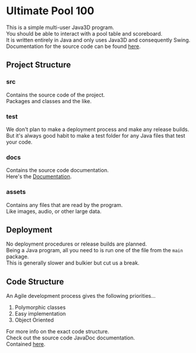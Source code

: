 # Ultimate Pool 100
This is a simple multi-user Java3D program. <br>
You should be able to interact with a pool table and scoreboard. <br>
It is written entirely in Java and only uses Java3D and consequently Swing. <br>
Documentation for the source code can be found [here](https://faceincake.github.io/UltimatePool100/).

## Project Structure

### src
Contains the source code of the project. <br>
Packages and classes and the like.

### test
We don't plan to make a deployment process and make any release builds. <br>
But it's always good habit to make a test folder for any Java files that test your code.

### docs
Contains the source code documentation. <br>
Here's the [Documentation](https://faceincake.github.io/UltimatePool100/).

### assets
Contains any files that are read by the program. <br>
Like images, audio, or other large data.

## Deployment

No deployment procedures or release builds are planned. <br>
Being a Java program, all you need to is run one of the file from the `main` package. <br>
This is generally slower and bulkier but cut us a break.

## Code Structure

An Agile development process gives the following priorities... <br>
1. Polymorphic classes
2. Easy implementation
3. Object Oriented 

For more info on the exact code structure. <br>
Check out the source code JavaDoc documentation. <br>
Contained [here](https://faceincake.github.io/UltimatePool100/).


